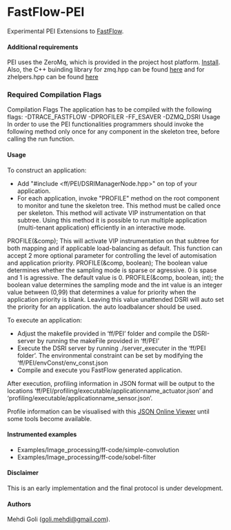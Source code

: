 FastFlow-PEI
============

Experimental PEI Extensions to [FastFlow](http://sourceforge.net/projects/mc-fastflow/). 
#### Additional requirements
PEI uses the ZeroMq, which is provided in the project host platform.
[Install](http://zeromq.org/area:download). Also, the C++ buinding library 
for zmq.hpp can be found [here](https://github.com/zeromq/cppzmq) 
and for zhelpers.hpp can be found [here](https://github.com/imatix/zguide/blob/master/examples/C%2B%2B/zhelpers.hpp) 
### Required Compilation Flags

Compilation Flags The application has to be compiled with the following flags:
-DTRACE_FASTFLOW -DPROFILER -FF_ESAVER -DZMQ_DSRI 
Usage In order to use the PEI functionalities programmers should invoke the 
following method only once for any component in the skeleton tree, before calling
the run function.

#### Usage
To construct an application:

* Add "#include \<ff/PEI/DSRIManagerNode.hpp\>" on top of your application. 
* For each application, invoke "PROFILE" method on the root component to monitor and tune the skeleton tree. This method must be called once per skeleton. This method will activate VIP instrumentation on that subtree. Using this method it is possible to run multiple application (multi-tenant application) efficiently in an interactive mode. 

PROFILE(&comp);
This will activate VIP instrumentation on that subtree for both mapping and
if applicable load-balancing as default. This function can accept 2 more
optional parameter for controlling the level of automisation and application priority.
PROFILE(&comp, boolean);
The boolean value determines whether the sampling mode is sparse or agressive. 
0 is spase and 1 is agressive. The default value is 0.
PROFILE(&comp, boolean, int);
the boolean value determines the sampling mode and the int value is an integer value between (0,99) that determines a value for priority when the application priority is blank. Leaving this value unattended DSRI will auto set the priority for an application.
the auto loadbalancer should
be used.

To execute an application: 

* Adjust the makefile provided in ‘ff/PEI’ folder and compile the DSRI-server by running the makeFile provided in 
‘ff/PEI’
* Execute the DSRI server by running ./server_executer in the ‘ff/PEI folder’. The environmental constraint can be set by modifying the ‘ff/PEI/envConst/env_const.json
* Compile and execute you FastFlow generated application.

After execution, profiling information in JSON format will be output to the 
locations ‘ff/PEI/profiling/executable/applicationname_actuator.json’ and ‘profiling/executable/applicationname_sensor.json’.


Profile information can be visualised with this [JSON Online Viewer](http://jsonviewer.stack.hu/) until some tools become available.


#### Instrumented examples

* Examples/Image_processing/ff-code/simple-convolution
* Examples/Image_processing/ff-code/sobel-filter


#### Disclaimer

This is an early implementation and the final protocol is under development.

#### Authors

Mehdi Goli (<goli.mehdi@gmail.com>).

